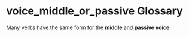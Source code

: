 # voice_middle_or_passive Glossary
Many verbs have the same form for the **middle** and **passive voice**. 
